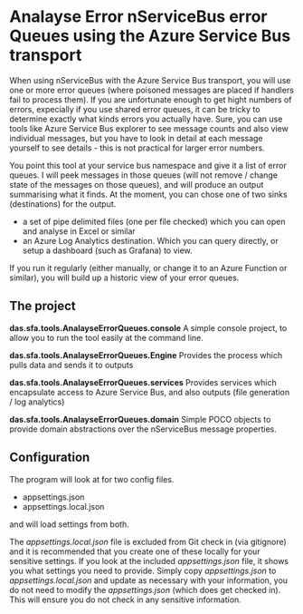 # Analayse Error nServiceBus error Queues using the Azure Service Bus transport
When using nServiceBus with the Azure Service Bus transport, you will use one or more error queues (where poisoned messages are placed if handlers fail to process them).  If you are unfortunate enough to get hight numbers of errors, expecially if you use shared error queues, it can be tricky to determine exactly what kinds errors you actually have.  Sure, you can use tools like Azure Service Bus explorer to see message counts and also view individual messages, but you have to look in detail at each message yourself to see details - this is not practical for larger error numbers.

You point this tool at your service bus namespace and give it a list of error queues.  I will peek messages in those queues (will not remove / change state of the messages on those queues), and will produce an output summarising what it finds.  At the moment, you can chose one of two sinks (destinations) for the output.

+ a set of pipe delimited files (one per file checked) which you can open and analyse in Excel or similar
+ an Azure Log Analytics destination.  Which you can query directly, or setup a dashboard (such as Grafana) to view.

If you run it regularly (either manually, or change it to an Azure Function or similar), you will build up a historic view of your error queues.

## The project

**das.sfa.tools.AnalayseErrorQueues.console** A simple console project, to allow you to run the tool easily at the command line.

**das.sfa.tools.AnalayseErrorQueues.Engine** Provides the process which pulls data and sends it to outputs

**das.sfa.tools.AnalayseErrorQueues.services** Provides services which encapsulate access to Azure Service Bus, and also outputs (file generation / log analytics)

**das.sfa.tools.AnalayseErrorQueues.domain** Simple POCO objects to provide domain abstractions over the nServiceBus message properties.

## Configuration
The program will look at for two config files.

+ appsettings.json
+ appsettings.local.json

and will load settings from both.

The _appsettings.local.json_ file is excluded from Git check in (via gitignore) and it is recommended that you create one of these locally for your sensitive settings.  If you look at the included _appsettings.json_ file, it shows you what settings you need to provide.  Simply copy _appsettings.json_ to _appsettings.local.json_ and update as necessary with your information, you do not need to modify the _appsettings.json_ (which does get checked in).  This will ensure you do not check in any sensitive information.